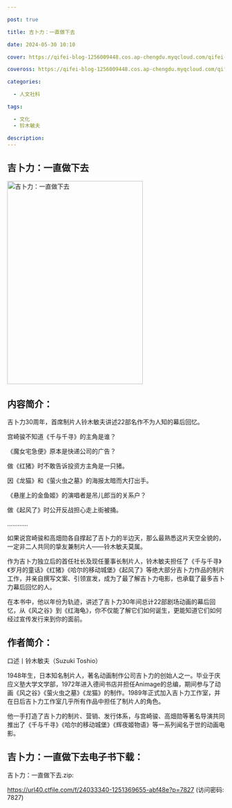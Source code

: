 ```yaml
---

post: true

title: 吉卜力：一直做下去

date: 2024-05-30 10:10

cover: https://qifei-blog-1256009448.cos.ap-chengdu.myqcloud.com/qifei-blog/64b8e24c1ddac507cc540c0d.jpg

coveross: https://qifei-blog-1256009448.cos.ap-chengdu.myqcloud.com/qifei-blog/64b8e24c1ddac507cc540c0d.jpg

categories:

  - 人文社科

tags:

  - 文化
  - 铃木敏夫

description:
---
```


## 吉卜力：一直做下去

<img alt="吉卜力：一直做下去" class="aligncenter loaded" data-was-processed="true" decoding="async" fetchpriority="high" height="471" src="https://qifei-blog-1256009448.cos.ap-chengdu.myqcloud.com/qifei-blog/64b8e24c1ddac507cc540c0d.jpg" style="cursor: zoom-in;" width="314"/>

## 内容简介：

吉卜力30周年，首席制片人铃木敏夫讲述22部名作不为人知的幕后回忆。

宫崎骏不知道《千与千寻》的主角是谁？

《魔女宅急便》原本是快递公司的广告？

做《红猪》时不敢告诉投资方主角是一只猪。

因《龙猫》和《萤火虫之墓》的海报太暗而大打出手。

《悬崖上的金鱼姬》的演唱者是吊儿郎当的关系户？

做《起风了》时公开反战担心走上街被捅。

…………

如果说宫崎骏和高畑勋各自撑起了吉卜力的半边天，那么最熟悉这片天空全貌的，一定非二人共同的挚友兼制片人——铃木敏夫莫属。

作为吉卜力独立后的首任社长及现任董事长制片人，铃木敏夫担任了《千与千寻》《岁月的童话》《红猪》《哈尔的移动城堡》《起风了》等绝大部分吉卜力作品的制片工作，并亲自撰写文案、引领宣发，成为了最了解吉卜力电影，也承载了最多吉卜力幕后回忆的人。

在本书中，他以年份为轨迹，讲述了吉卜力30年间总计22部剧场动画的幕后回忆，从《风之谷》到《红海龟》，你不仅能了解它们如何诞生，更能知道它们如何经过宣传发行来到你的面前。

## 作者简介：

口述丨铃木敏夫（Suzuki Toshio）

1948年生，日本知名制片人，著名动画制作公司吉卜力的创始人之一。毕业于庆应义塾大学文学部，1972年进入德间书店并担任Animage的总编，期间参与了动画《风之谷》《萤火虫之墓》《龙猫》的制作。1989年正式加入吉卜力工作室，并在日后吉卜力工作室几乎所有作品中担任了制片人的角色。

他一手打造了吉卜力的制片、营销、发行体系，与宫崎骏、高畑勋等著名导演共同推出了《千与千寻》《哈尔的移动城堡》《辉夜姬物语》等一系列闻名于世的动画电影。

## 吉卜力：一直做下去电子书下载：

吉卜力：一直做下去.zip: 

https://url40.ctfile.com/f/24033340-1251369655-abf48e?p=7827 (访问密码: 7827)
